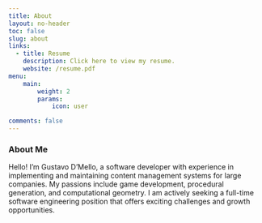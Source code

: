 ```yaml
---
title: About
layout: no-header
toc: false
slug: about
links:
  - title: Resume
    description: Click here to view my resume.
    website: /resume.pdf
menu:
    main: 
        weight: 2
        params:
            icon: user

comments: false
---
```


### About Me

Hello! I’m Gustavo D’Mello, a software developer with experience in implementing and maintaining content management systems for large companies. My passions include game development, procedural generation, and computational geometry. I am actively seeking a full-time software engineering position that offers exciting challenges and growth opportunities.